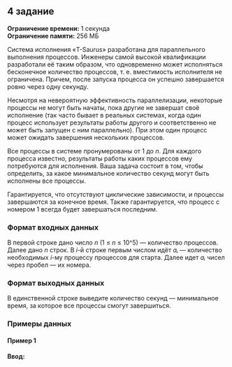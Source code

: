 ## 4 задание

**Ограничение времени:** 1 секунда  
**Ограничение памяти:** 256 МБ

Система исполнения «T-Saurus» разработана для параллельного выполнения процессов. Инженеры самой высокой квалификации разработали её таким образом, что одновременно может исполняться бесконечное количество процессов, т. е. вместимость исполнителя не ограничена. Причем, после запуска процесса он успешно завершается ровно через одну секунду.

Несмотря на невероятную эффективность параллелизации, некоторые процессы не могут быть начаты, пока другие не завершат своё исполнение (так часто бывает в реальных системах, когда один процесс использует результаты работы другого и соответственно не может быть запущен с ним параллельно). При этом один процесс может ожидать завершения нескольких процессов.

Все процессы в системе пронумерованы от 1 до *n*. Для каждого процесса известно, результаты работы каких процессов ему потребуются для исполнения. Ваша задача состоит в том, чтобы определить, за какое минимальное количество секунд могут быть исполнены все процессы.

Гарантируется, что отсутствуют циклические зависимости, и процессы завершаются за конечное время. Также гарантируется, что процесс с номером 1 всегда будет завершаться последним.

### Формат входных данных

В первой строке дано число *n* (1 ≤ *n* ≤ 10^5) — количество процессов. Далее дано *n* строк. В *i*-й строке первым числом идёт *aᵢ* — количество необходимых *i*-му процессу процессов для старта. Далее идет *aᵢ* чисел через пробел — их номера.

### Формат выходных данных

В единственной строке выведите количество секунд — минимальное время, за которое все процессы смогут завершиться.

### Примеры данных

#### Пример 1

**Ввод:**  
